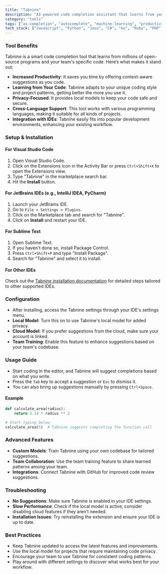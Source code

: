 ```yaml
---
title: "Tabnine"
description: "AI-powered code completion assistant that learns from your codebase and coding patterns, enhancing productivity and coding efficiency."
category: "tools"
tags: ["ai-completion", "autocomplete", "machine-learning", "productivity", "code-prediction", "privacy", "intelligent-suggestions"]
tech_stack: ["JavaScript", "Python", "Java", "C#", "Go", "Ruby", "PHP", "TypeScript", "HTML", "CSS"]
---
```


### Tool Benefits
Tabnine is a smart code completion tool that learns from millions of open-source programs and your team's specific code. Here’s what makes it stand out:

- **Increased Productivity**: It saves you time by offering context-aware suggestions as you code.
- **Learning from Your Code**: Tabnine adapts to your unique coding style and project patterns, getting better the more you use it.
- **Privacy-Focused**: It provides local models to keep your code safe and secure.
- **Cross-Language Support**: This tool works with various programming languages, making it suitable for all kinds of projects.
- **Integration with IDEs**: Tabnine easily fits into popular development environments, enhancing your existing workflow.

### Setup & Installation
#### For Visual Studio Code
1. Open Visual Studio Code.
2. Click on the Extensions icon in the Activity Bar or press `Ctrl+Shift+X` to open the Extensions view.
3. Type "Tabnine" in the marketplace search bar.
4. Hit the **Install** button.

#### For JetBrains IDEs (e.g., IntelliJ IDEA, PyCharm)
1. Launch your JetBrains IDE.
2. Go to `File > Settings > Plugins`.
3. Click on the Marketplace tab and search for "Tabnine".
4. Click on **Install** and restart your IDE.

#### For Sublime Text
1. Open Sublime Text.
2. If you haven't done so, install Package Control.
3. Press `Ctrl+Shift+P` and type "Install Package".
4. Search for "Tabnine" and select it to install.

#### For Other IDEs
Check out the [Tabnine installation documentation](https://www.tabnine.com/install) for detailed steps tailored to other supported IDEs.

### Configuration
- After installing, access the Tabnine settings through your IDE's settings menu.
- **Local Model**: Turn this on to use Tabnine's local model for added privacy.
- **Cloud Model**: If you prefer suggestions from the cloud, make sure your account is linked.
- **Team Training**: Enable this feature to enhance suggestions based on your team's codebase.

### Usage Guide
- Start coding in the editor, and Tabnine will suggest completions based on what you write.
- Press the `Tab` key to accept a suggestion or `Esc` to dismiss it.
- You can also bring up suggestions manually by pressing `Ctrl+Space`.

#### Example
```python
def calculate_area(radius):
    return 3.14 * radius ** 2

# Start typing below
calculate_area(5)  # Tabnine suggests completing the function call
```

### Advanced Features
- **Custom Models**: Train Tabnine using your own codebase for tailored suggestions.
- **Team Collaboration**: Use the team training feature to share learned patterns among your team.
- **Integrations**: Connect Tabnine with GitHub for improved code review suggestions.

### Troubleshooting
- **No Suggestions**: Make sure Tabnine is enabled in your IDE settings.
- **Slow Performance**: Check if the local model is active; consider disabling cloud features if they aren’t needed.
- **Installation Issues**: Try reinstalling the extension and ensure your IDE is up to date.

### Best Practices
- Keep Tabnine updated to access the latest features and improvements.
- Use the local model for projects that require maintaining code privacy.
- Encourage your team to use Tabnine for consistent coding patterns.
- Play around with different settings to discover what works best for your workflow.